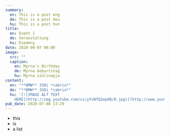 ```yaml
---
summary:
  en: This is a post eng
  de: This is a post deu
  hu: This is a post hun
title:
  en: Event 1
  de: Veranstaltung
  hu: Esemény
date: 2020-08-07 00:00
image:
  src: ""
  caption:
    en: Myrna's Birthday
    de: Myrna Geburtstag
    hu: Myrna szülinapja
content:
  en: "**BMW** 330i *cabrio*"
  de: "**BMW** 330i *cabrio*"
  hu: '[![IMAGE ALT TEXT
    HERE](http://img.youtube.com/vi/yYvNfQ2wp0Q/0.jpg)](http://www.youtube.com/watch?v=yYvNfQ2wp0Q){:target="_blank"}'
pub_date: 2020-07-08 13:29
---
```

- this
- is
- a list
